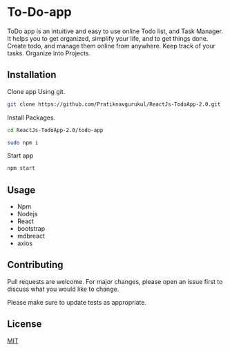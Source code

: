 # To-Do-app

ToDo app is an intuitive and easy to use online Todo list, and Task Manager. It helps you to get organized, simplify your life, and to get things done. Create todo, and manage them online from anywhere. Keep track of your tasks. Organize into Projects.

## Installation

Clone app Using git.

```bash
git clone https://github.com/Pratiknavgurukul/ReactJs-TodoApp-2.0.git
```

Install Packages.

```bash
cd ReactJs-TodoApp-2.0/todo-app

sudo npm i
```

Start app

```bash
npm start
```

## Usage

- Npm
- Nodejs
- React
- bootstrap
- mdbreact
- axios

## Contributing
Pull requests are welcome. For major changes, please open an issue first to discuss what you would like to change.

Please make sure to update tests as appropriate.

## License
[MIT](https://choosealicense.com/licenses/mit/)
